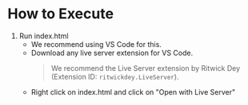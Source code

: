# How to Execute

1. Run index.html
    * We recommend using VS Code for this.
    * Download any live server extension for VS Code. 
        > We recommend the Live Server extension by Ritwick Dey (Extension ID: `ritwickdey.LiveServer`).
    * Right click on index.html and click on "Open with Live Server"

